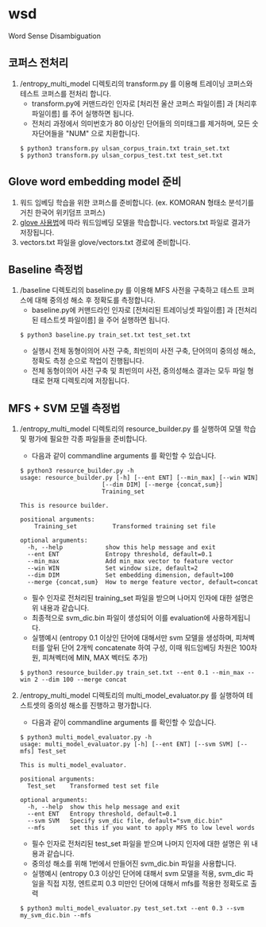 # wsd
Word Sense Disambiguation

## 코퍼스 전처리
1. /entropy_multi_model 디렉토리의 transform.py 를 이용해 트레이닝 코퍼스와 테스트 코퍼스를 전처리 합니다.
    - transform.py에 커맨드라인 인자로 [처리전 울산 코퍼스 파일이름] 과 [처리후 파일이름] 를 주어 실행하면 됩니다. 
    - 전처리 과정에서 의미번호가 80 이상인 단어들의 의미태그를 제거하며, 모든 숫자단어들을 "NUM" 으로 치환합니다.
    ~~~ 
    $ python3 transform.py ulsan_corpus_train.txt train_set.txt  
    $ python3 transform.py ulsan_corpus_test.txt test_set.txt 
    ~~~
    
## Glove word embedding model 준비
1. 워드 임베딩 학습을 위한 코퍼스를 준비합니다. (ex. KOMORAN 형태소 분석기를 거친 한국어 위키덤프 코퍼스)  
2. [glove 사용법](https://github.com/kakaonlp-internship2018/wsd/blob/feature/3/entropy_multi_model/glove/README.md)에 따라 워드임베딩 모델을 학습합니다. vectors.txt 파일로 결과가 저장됩니다.  
3. vectors.txt 파일을 glove/vectors.txt 경로에 준비합니다.  

## Baseline 측정법
1. /baseline 디렉토리의 baseline.py 를 이용해 MFS 사전을 구축하고 테스트 코퍼스에 대해 중의성 해소 후 정확도를 측정합니다.
    - baseline.py에 커맨드라인 인자로 [전처리된 트레이닝셋 파일이름] 과 [전처리된 테스트셋 파일이름] 을 주어 실행하면 됩니다.
    ~~~
    $ python3 baseline.py train_set.txt test_set.txt
    ~~~
    - 실행시 전체 동형이의어 사전 구축, 최빈의미 사전 구축, 단어의미 중의성 해소, 정확도 측정 순으로 작업이 진행됩니다.
    - 전체 동형이의어 사전 구축 및 최빈의미 사전, 중의성해소 결과는 모두 파일 형태로 현재 디렉토리에 저장됩니다.

## MFS + SVM 모델 측정법
1. /entropy_multi_model 디렉토리의 resource_builder.py 를 실행하여 모델 학습 및 평가에 필요한 각종 파일들을 준비합니다.  
    - 다음과 같이 commandline arguments 를 확인할 수 있습니다.
    ~~~
    $ python3 resource_builder.py -h
    usage: resource_builder.py [-h] [--ent ENT] [--min_max] [--win WIN]
                           [--dim DIM] [--merge {concat,sum}]
                           Training_set

    This is resource builder.

    positional arguments:
        Training_set          Transformed training set file

    optional arguments:
      -h, --help            show this help message and exit
      --ent ENT             Entropy threshold, default=0.1
      --min_max             Add min_max vector to feature vector
      --win WIN             Set window size, default=2
      --dim DIM             Set embedding dimension, default=100
      --merge {concat,sum}  How to merge feature vector, default=concat
    ~~~
    - 필수 인자로 전처리된 training_set 파일을 받으며 나머지 인자에 대한 설명은 위 내용과 같습니다.
    - 최종적으로 svm_dic.bin 파일이 생성되어 이를 evaluation에 사용하게됩니다.
    - 실행예시 (entropy 0.1 이상인 단어에 대해서만 svm 모델을 생성하며, 피쳐벡터를 앞뒤 단어 2개씩 concatenate 하여 구성, 이때 워드임베딩 차원은 100차원, 피쳐벡터에 MIN, MAX 벡터도 추가)
    ~~~
    $ python3 resource_builder.py train_set.txt --ent 0.1 --min_max --win 2 --dim 100 --merge concat
    ~~~
    
2. /entropy_multi_model 디렉토리의 multi_model_evaluator.py 를 실행하여 테스트셋의 중의성 해소를 진행하고 평가합니다.
    - 다음과 같이 commandline arguments 를 확인할 수 있습니다.
    ~~~
    $ python3 multi_model_evaluator.py -h
    usage: multi_model_evaluator.py [-h] [--ent ENT] [--svm SVM] [--mfs] Test_set

    This is multi_model_evaluator.

    positional arguments:
      Test_set    Transformed test set file

    optional arguments:
      -h, --help  show this help message and exit
      --ent ENT   Entropy threshold, default=0.1
      --svm SVM   Specify svm_dic file, default="svm_dic.bin"
      --mfs       set this if you want to apply MFS to low level words
    ~~~
    - 필수 인자로 전처리된 test_set 파일을 받으며 나머지 인자에 대한 설명은 위 내용과 같습니다.
    - 중의성 해소를 위해 1번에서 만들어진 svm_dic.bin 파일을 사용합니다.
    - 실행예시 (entropy 0.3 이상인 단어에 대해서 svm 모델을 적용, svm_dic 파일을 직접 지정, 엔트로피 0.3 미만인 단어에 대해서 mfs를 적용한 정확도로 출력
    ~~~
    $ python3 multi_model_evaluator.py test_set.txt --ent 0.3 --svm my_svm_dic.bin --mfs
    ~~~
    
